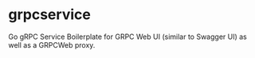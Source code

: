 # grpcservice
Go gRPC Service Boilerplate for GRPC Web UI (similar to Swagger UI) as well as a GRPCWeb proxy.
